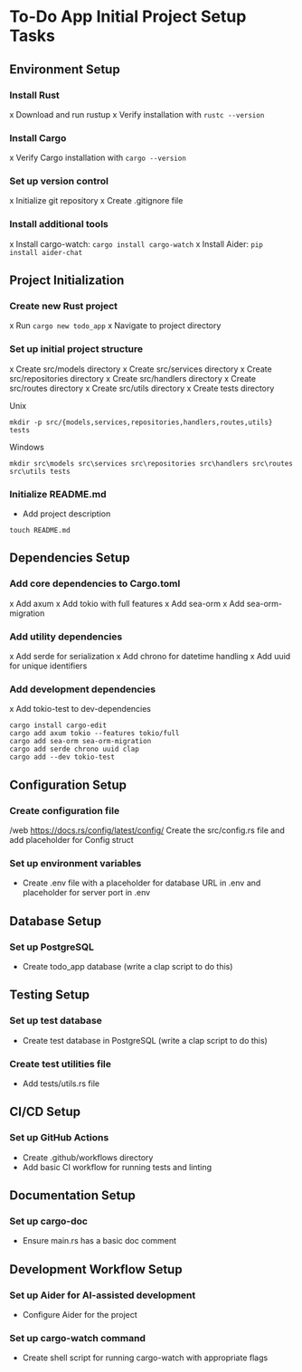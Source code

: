 # To-Do App Initial Project Setup Tasks

## Environment Setup

### Install Rust
x Download and run rustup
x Verify installation with `rustc --version`

### Install Cargo
x Verify Cargo installation with `cargo --version`

### Set up version control
x Initialize git repository
x Create .gitignore file

### Install additional tools
x Install cargo-watch: `cargo install cargo-watch`
x Install Aider: `pip install aider-chat`

## Project Initialization

### Create new Rust project
x Run `cargo new todo_app`
x Navigate to project directory

### Set up initial project structure
x Create src/models directory
x Create src/services directory
x Create src/repositories directory
x Create src/handlers directory
x Create src/routes directory
x Create src/utils directory
x Create tests directory

Unix

`mkdir -p src/{models,services,repositories,handlers,routes,utils} tests`

Windows

`mkdir src\models src\services src\repositories src\handlers src\routes src\utils tests`

### Initialize README.md
- Add project description

`touch README.md`

## Dependencies Setup

### Add core dependencies to Cargo.toml
x Add axum
x Add tokio with full features
x Add sea-orm
x Add sea-orm-migration

### Add utility dependencies
x Add serde for serialization
x Add chrono for datetime handling
x Add uuid for unique identifiers

### Add development dependencies
x Add tokio-test to dev-dependencies

```
cargo install cargo-edit
cargo add axum tokio --features tokio/full
cargo add sea-orm sea-orm-migration
cargo add serde chrono uuid clap
cargo add --dev tokio-test
```

## Configuration Setup

### Create configuration file
/web https://docs.rs/config/latest/config/
Create the src/config.rs file and add placeholder for Config struct 

### Set up environment variables
- Create .env file with a placeholder for database URL in .env and placeholder for server port in .env

## Database Setup

### Set up PostgreSQL
- Create todo_app database (write a clap script to do this)

## Testing Setup

### Set up test database
- Create test database in PostgreSQL (write a clap script to do this)

### Create test utilities file
- Add tests/utils.rs file

## CI/CD Setup

### Set up GitHub Actions
- Create .github/workflows directory
- Add basic CI workflow for running tests and linting

## Documentation Setup

### Set up cargo-doc
- Ensure main.rs has a basic doc comment

## Development Workflow Setup

### Set up Aider for AI-assisted development
- Configure Aider for the project

### Set up cargo-watch command
- Create shell script for running cargo-watch with appropriate flags